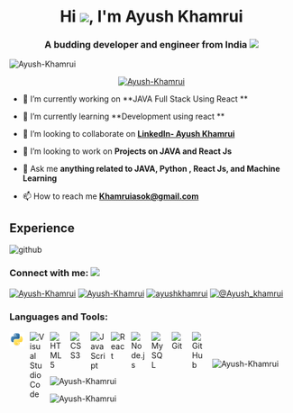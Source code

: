 ### <h1 align="center">Hi <img src="https://github.com/TheDudeThatCode/TheDudeThatCode/blob/master/Assets/Hi.gif" width="29px">, I'm Ayush Khamrui</h1>
<h3 align="center">A budding developer and engineer from India <img src="https://github.com/TheDudeThatCode/TheDudeThatCode/blob/master/Assets/Developer.gif" width="30px"></h3>


<p align="left"> <img src="https://komarev.com/ghpvc/?username=Ayush-Khamrui&label=Profile%20views&color=0e75b6&style=flat" alt="Ayush-Khamrui" /> </p>

<p align="center"> <a href="https://github.com/ryo-ma/github-profile-trophy"><img src="https://github-profile-trophy.vercel.app/?username=Ayush-Khamrui&theme=dracula" alt="Ayush-Khamrui" /></a> </p>

- 🔭 I’m currently working on **JAVA Full Stack Using React **

- 🌱 I’m currently learning **Development using react **

- 👯 I’m looking to collaborate on **[LinkedIn- Ayush Khamrui](https://www.linkedin.com/in/ayush-khamrui/)**

<!---👨‍💻 You can also check out my portfolio at [LINK OF GOOGLE ](lINK OF GITHUB)--> 

- 🤝 I’m looking to work on **Projects on JAVA and React Js**

- 💬 Ask me **anything related to JAVA, Python , React Js, and Machine Learning**

- 📫 How to reach me **Khamruiasok@gmail.com**

## Experience

![github](https://user-images.githubusercontent.com/71402528/106022694-225cfd80-60ec-11eb-9d3d-78cf6bf8d2ef.gif)

<h3 align="left">Connect with me: <img src="https://github.com/TheDudeThatCode/TheDudeThatCode/blob/master/Assets/Handshake.gif" height="32px"> </h3>
<p align="left">
  <a href="https://twitter.com/AyushKhamrui" target="blank"><img align="center" src="https://raw.githubusercontent.com/rahuldkjain/github-profile-readme-generator/master/src/images/icons/Social/twitter.svg" alt="Ayush-Khamrui" height="30" width="40" /></a>
<a href="https://www.linkedin.com/in/ayush-khamrui/" target="blank"><img align="center" src="https://raw.githubusercontent.com/rahuldkjain/github-profile-readme-generator/master/src/images/icons/Social/linked-in-alt.svg" alt="Ayush-Khamrui" height="30" width="40" /></a>
<a href="https://www.instagram.com/ayushkhamrui/" target="blank"><img align="center" src="https://raw.githubusercontent.com/rahuldkjain/github-profile-readme-generator/master/src/images/icons/Social/instagram.svg" alt="ayushkhamrui" height="30" width="40" /></a> 
<a href="https://www.hackerrank.com/Ayush_khamrui" target="blank"><img align="center" src="https://raw.githubusercontent.com/rahuldkjain/github-profile-readme-generator/master/src/images/icons/Social/hackerrank.svg" alt="@Ayush_khamrui" height="30" width="40" /></a></p>


### Languages and Tools:
<img align="left" alt="Python" width="26px" src="https://raw.githubusercontent.com/devicons/devicon/master/icons/python/python-original.svg" style="padding-right:10px;" />
<img align="left" alt="Visual Studio Code" width="26px" src="https://cdn.jsdelivr.net/gh/devicons/devicon/icons/vscode/vscode-original.svg" style="padding-right:10px;" />
<img align="left" alt="HTML5" width="26px" src="https://cdn.jsdelivr.net/gh/devicons/devicon/icons/html5/html5-original.svg" style="padding-right:10px;" />
<img align="left" alt="CSS3" width="26px" src="https://cdn.jsdelivr.net/gh/devicons/devicon/icons/css3/css3-original.svg" style="padding-right:10px;" />
<img align="left" alt="JavaScript" width="26px" src="https://cdn.jsdelivr.net/gh/devicons/devicon/icons/javascript/javascript-original.svg" style="padding-right:10px;" />
<img align="left" alt="React" width="26px" src="https://cdn.jsdelivr.net/gh/devicons/devicon/icons/react/react-original.svg" style="padding-right:10px;" />
<img align="left" alt="Node.js" width="26px" src="https://cdn.jsdelivr.net/gh/devicons/devicon/icons/nodejs/nodejs-original.svg" style="padding-right:10px;" />
<img align="left" alt="MySQL" width="26px" src="https://cdn.jsdelivr.net/gh/devicons/devicon/icons/mysql/mysql-original.svg" style="padding-right:10px;" />
<img align="left" alt="Git" width="26px" src="https://cdn.jsdelivr.net/gh/devicons/devicon/icons/git/git-original.svg" style="padding-right:10px;" />
<img align="left" alt="GitHub" width="26px" src="https://user-images.githubusercontent.com/3369400/139447912-e0f43f33-6d9f-45f8-be46-2df5bbc91289.png" style="padding-right:10px; padding-bottom:10px;" />
<br/>
<br/>
<p><img src="https://github-readme-stats.vercel.app/api/top-langs?username=Ayush-Khamrui&show_icons=true&locale=en&layout=compact" alt="Ayush-Khamrui" /></p>

<p><img src="https://github-readme-stats.vercel.app/api?username=Ayush-Khamrui&show_icons=true&locale=en" alt="Ayush-Khamrui" /></p>

<p><img src="https://github-readme-streak-stats.herokuapp.com/?user=Ayush-Khamrui&" alt="Ayush-Khamrui" /></p>
